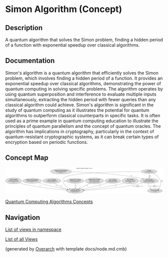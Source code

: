 
# Simon Algorithm (Concept)
## Description
A quantum algorithm that solves the Simon problem, finding a hidden period of a function with exponential speedup over classical algorithms.


## Documentation
Simon's algorithm is a quantum algorithm that efficiently solves the Simon problem, which involves finding a hidden period of a function.
         It provides an exponential speedup over classical algorithms, demonstrating the power of quantum computing in solving specific problems.
         The algorithm operates by using quantum superposition and interference to evaluate multiple inputs simultaneously, extracting the hidden period with fewer queries than any classical algorithm could achieve.
         Simon's algorithm is significant in the study of quantum computing as it illustrates the potential for quantum algorithms to outperform classical counterparts in specific tasks.
         It is often used as a prime example in quantum computing education to illustrate the principles of quantum parallelism and the concept of quantum oracles.
         The algorithm has implications in cryptography, particularly in the context of quantum-resistant cryptographic systems, as it can break certain types of encryption based on periodic functions.

## Concept Map
![Quantum Computing Algorithms Concepts](../../../software-development/quantum-computing/algorithm/concept-view.png)

[Quantum Computing Algorithms Concepts](../../../software-development/quantum-computing/algorithm/concept-view.md)


## Navigation
[List of views in namespace](./views-in-namespace.md)

[List of all Views](../../../views.md)


(generated by [Overarch](https://github.com/soulspace-org/overarch) with template docs/node.md.cmb)
